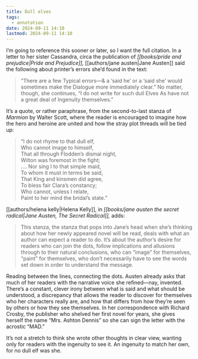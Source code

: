 ```yaml
---
title: Dull elves
tags:
  - annotation
date: 2024-09-11 14:10
lastmod: 2024-09-11 14:10
---
```

I’m going to reference this sooner or later, so I want the full citation. In a letter to her sister Cassandra, circa the publication of *[[books/pride and prejudice|Pride and Prejudice]],* [[authors/jane austen|Jane Austen]] said the following about printer’s errors she’d found in the text: 

> “There are a few Typical errors—& a ‘said he’ or a ‘said she’ would sometimes make the Dialogue more immediately clear.” No matter, though, she continues, “I do not write for such dull Elves As have not a great deal of Ingenuity themselves.”

It’s a quote, or rather paraphrase, from the second-to-last stanza of *Marmion* by Walter Scott, where the reader is encouraged to imagine how the hero and heroine are united and how the stray plot threads will be tied up: 

> “I do not rhyme to that dull elf,  
> Who cannot image to himself,  
> That all through Flodden’s dismal night,  
> Wilton was foremost in the fight;  
> …. 
> Nor sing I to that simple maid,  
> To whom it must in terms be said,  
> That King and kinsmen did agree,  
> To bless fair Clara’s constancy;  
> Who cannot, unless I relate,  
> Paint to her mind the bridal’s state.”

[[authors/helena kelly|Helena Kelly]], in *[[books/jane austen the secret radical|Jane Austen, The Secret Radical]],* adds:

> This stanza, the stanza that pops into Jane’s head when she’s thinking about how her newly appeared novel will be read, deals with what an author can expect a reader to do. It’s about the author’s desire for readers who can join the dots, follow implications and allusions through to their natural conclusions, who can “image” for themselves, “paint” for themselves, who don’t necessarily have to see the words set down in order to understand the message.

Reading between the lines, connecting the dots. Austen already asks that much of her readers with the narrative voice she refined—nay, invented. There’s a constant, clever irony between what is said and what should be understood, a discrepancy that allows the reader to discover for themselves who her characters really are, and how that differs from how they’re seen by others or how they see themselves. In her correspondence with Richard Crosby, the publisher who shelved her first novel for years, she gives herself the name “Mrs. Ashton Dennis” so she can sign the letter with the acrostic “MAD.”

It’s not a stretch to think she wrote other thoughts in clear view, wanting only for readers with the ingenuity to see it. An ingenuity to match her own, for no dull elf was she.
